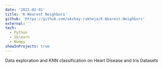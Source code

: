 ```yaml
---
date: '2021-02-01'
title: 'K-Nearest Neighbors'
github: 'https://github.com/akshay-rakheja/K-Nearest-Neighbors'
external: ''
tech:
  - Python
  - Sklearn
  - Numpy
showInProjects: true
---
```


Data exploration and KNN classification on Heart Disease and Iris Datasets